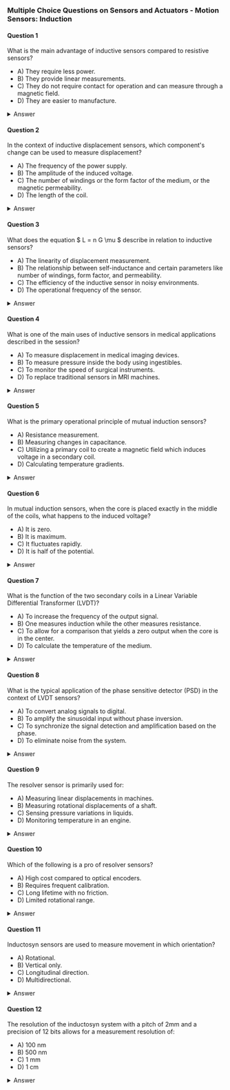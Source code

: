 
### Multiple Choice Questions on Sensors and Actuators - Motion Sensors: Induction

#### Question 1
What is the main advantage of inductive sensors compared to resistive sensors?
- A) They require less power.
- B) They provide linear measurements.
- C) They do not require contact for operation and can measure through a magnetic field.
- D) They are easier to manufacture.

<details>
<summary>Answer</summary>
C) They do not require contact for operation and can measure through a magnetic field.
</details>

#### Question 2
In the context of inductive displacement sensors, which component's change can be used to measure displacement?
- A) The frequency of the power supply.
- B) The amplitude of the induced voltage.
- C) The number of windings or the form factor of the medium, or the magnetic permeability.
- D) The length of the coil.

<details>
<summary>Answer</summary>
C) The number of windings or the form factor of the medium, or the magnetic permeability.
</details>

#### Question 3
What does the equation $ L = n G \mu $ describe in relation to inductive sensors?
- A) The linearity of displacement measurement.
- B) The relationship between self-inductance and certain parameters like number of windings, form factor, and permeability.
- C) The efficiency of the inductive sensor in noisy environments.
- D) The operational frequency of the sensor.

<details>
<summary>Answer</summary>
B) The relationship between self-inductance and certain parameters like number of windings, form factor, and permeability.
</details>

#### Question 4
What is one of the main uses of inductive sensors in medical applications described in the session?
- A) To measure displacement in medical imaging devices.
- B) To measure pressure inside the body using ingestibles.
- C) To monitor the speed of surgical instruments.
- D) To replace traditional sensors in MRI machines.

<details>
<summary>Answer</summary>
B) To measure pressure inside the body using ingestibles.
</details>

#### Question 5
What is the primary operational principle of mutual induction sensors?
- A) Resistance measurement.
- B) Measuring changes in capacitance.
- C) Utilizing a primary coil to create a magnetic field which induces voltage in a secondary coil.
- D) Calculating temperature gradients.

<details>
<summary>Answer</summary>
C) Utilizing a primary coil to create a magnetic field which induces voltage in a secondary coil.
</details>

#### Question 6
In mutual induction sensors, when the core is placed exactly in the middle of the coils, what happens to the induced voltage?
- A) It is zero.
- B) It is maximum.
- C) It fluctuates rapidly.
- D) It is half of the potential.

<details>
<summary>Answer</summary>
B) It is maximum.
</details>

#### Question 7
What is the function of the two secondary coils in a Linear Variable Differential Transformer (LVDT)?
- A) To increase the frequency of the output signal.
- B) One measures induction while the other measures resistance.
- C) To allow for a comparison that yields a zero output when the core is in the center.
- D) To calculate the temperature of the medium.

<details>
<summary>Answer</summary>
C) To allow for a comparison that yields a zero output when the core is in the center.
</details>

#### Question 8
What is the typical application of the phase sensitive detector (PSD) in the context of LVDT sensors?
- A) To convert analog signals to digital.
- B) To amplify the sinusoidal input without phase inversion.
- C) To synchronize the signal detection and amplification based on the phase.
- D) To eliminate noise from the system.

<details>
<summary>Answer</summary>
C) To synchronize the signal detection and amplification based on the phase.
</details>

#### Question 9
The resolver sensor is primarily used for:
- A) Measuring linear displacements in machines.
- B) Measuring rotational displacements of a shaft.
- C) Sensing pressure variations in liquids.
- D) Monitoring temperature in an engine.

<details>
<summary>Answer</summary>
B) Measuring rotational displacements of a shaft.
</details>

#### Question 10
Which of the following is a pro of resolver sensors?
- A) High cost compared to optical encoders.
- B) Requires frequent calibration.
- C) Long lifetime with no friction.
- D) Limited rotational range.

<details>
<summary>Answer</summary>
C) Long lifetime with no friction.
</details>

#### Question 11
Inductosyn sensors are used to measure movement in which orientation?
- A) Rotational.
- B) Vertical only.
- C) Longitudinal direction.
- D) Multidirectional.

<details>
<summary>Answer</summary>
C) Longitudinal direction.
</details>

#### Question 12
The resolution of the inductosyn system with a pitch of 2mm and a precision of 12 bits allows for a measurement resolution of:
- A) 100 nm
- B) 500 nm
- C) 1 mm
- D) 1 cm

<details>
<summary>Answer</summary>
B) 500 nm
</details>
